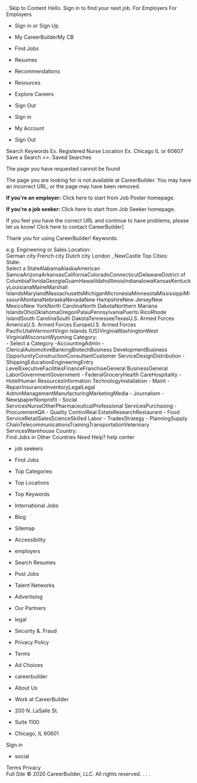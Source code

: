 <iframe src="//www.googletagmanager.com/ns.html?id=GTM-NXB4FH&noscript=true&browser\_id=2020021301169b900fe00d554d3e9d41f3d0a1d8ec96" height="0" width="0" style="display:none;visibility:hidden"></iframe>. Skip to Content Hello. Sign in to find your next job. For Employers For Employers

*   Sign in or Sign Up
*   My CareerBuilderMy CB
*   Find Jobs
*   Resumes
*   Recommendations
*   Resources
*   Explore Careers
*   Sign Out

*   Sign in
*   My Account
*   Sign Out

Search Keywords Ex. Registered Nurse Location Ex. Chicago IL or 60607 Save a Search >>. Saved Searches

The page you have requested cannot be found

The page you are looking for is not available at CareerBuilder. You may have an incorrect URL, or the page may have been removed.  
  
**If you're an employer:** Click here to start from Job Poster homepage.  
  
**If you're a job seeker:** Click here to start from Job Seeker homepage.  
  
If you feel you have the correct URL and continue to have problems, please let us know! Click here to contact CareerBuilder\]  
  
Thank you for using CareerBuilder! Keywords:  
  
e.g. Engineering or Sales Location:  
German city French city Dutch city London , NewCastle Top Cities:  
State:  
Select a StateAlabamaAlaskaAmerican SamoaArizonaArkansasCaliforniaColoradoConnecticutDelawareDistrict of ColumbiaFloridaGeorgiaGuamHawaiiIdahoIllinoisIndianaIowaKansasKentuckyLouisianaMaineMarshall IslandsMarylandMassachusettsMichiganMicronesiaMinnesotaMississippiMissouriMontanaNebraskaNevadaNew HampshireNew JerseyNew MexicoNew YorkNorth CarolinaNorth DakotaNorthern Mariana IslandsOhioOklahomaOregonPalauPennsylvaniaPuerto RicoRhode IslandSouth CarolinaSouth DakotaTennesseeTexasU.S. Armed Forces AmericaU.S. Armed Forces EuropeU.S. Armed Forces PacificUtahVermontVirgin Islands (US)VirginiaWashingtonWest VirginiaWisconsinWyoming Category:  
\- Select a Category -AccountingAdmin - ClericalAutomotiveBankingBiotechBusiness DevelopmentBusiness OpportunityConstructionConsultantCustomer ServiceDesignDistribution - ShippingEducationEngineeringEntry LevelExecutiveFacilitiesFinanceFranchiseGeneral BusinessGeneral LaborGovernmentGovernment - FederalGroceryHealth CareHospitality - HotelHuman ResourcesInformation TechnologyInstallation - Maint - RepairInsuranceInventoryLegalLegal AdminManagementManufacturingMarketingMedia - Journalism - NewspaperNonprofit - Social ServicesNurseOtherPharmaceuticalProfessional ServicesPurchasing - ProcurementQA - Quality ControlReal EstateResearchRestaurant - Food ServiceRetailSalesScienceSkilled Labor - TradesStrategy - PlanningSupply ChainTelecommunicationsTrainingTransportationVeterinary ServicesWarehouse Country:  
Find Jobs in Other Countries Need Help? help center

*   job seekers
*   Find Jobs
*   Top Categories
*   Top Locations
*   Top Keywords
*   International Jobs
*   Blog
*   Sitemap
*   Accessibility

*   employers
*   Search Resumes
*   Post Jobs
*   Talent Networks
*   Advertising
*   Our Partners

*   legal
*   Security &. Fraud
*   Privacy Policy
*   Terms
*   Ad Choices

*   careerbuilder
*   About Us
*   Work at CareerBuilder

*   200 N. LaSalle St.
*   Suite 1100
*   Chicago, IL 60601

Sign in

*   social

Terms Privacy  
Full Site © 2020 CareerBuilder, LLC. All rights reserved. <img src = "http://cbglobal.112.2O7.net/b/ss/cbglobal/1/H.0--NS/0" height="1" width="1" border="0" alt="Careerbuilder" title="Careerbuilder" />. <img height="1" width="1" style="display:none" src="https://www.facebook.com/tr?id=651028534974288&amp;ev=PageView&amp;noscript=1">. <img height="1" width="1" style="display:none" src="https://www.facebook.com/tr?id=260078531510682&amp;ev=PageView&amp;noscript=1">.